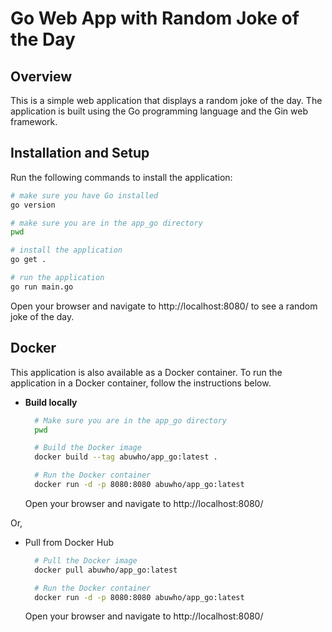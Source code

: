 # Go Web App with Random Joke of the Day

## Overview
This is a simple web application that displays a random joke of the day. The application is built using the Go programming language and the Gin web framework.

## Installation and Setup

Run the following commands to install the application:

```bash
# make sure you have Go installed
go version

# make sure you are in the app_go directory
pwd

# install the application
go get .

# run the application
go run main.go
```

Open your browser and navigate to http://localhost:8080/ to see a random joke of the day.

## Docker
This application is also available as a Docker container. To run the application in a Docker container, follow the instructions below.

- **Build locally**
  ```bash
    # Make sure you are in the app_go directory
    pwd

    # Build the Docker image
    docker build --tag abuwho/app_go:latest .

    # Run the Docker container
    docker run -d -p 8080:8080 abuwho/app_go:latest
  ```
  Open your browser and navigate to http://localhost:8080/

Or, 

- Pull from Docker Hub
  ```bash
    # Pull the Docker image
    docker pull abuwho/app_go:latest

    # Run the Docker container
    docker run -d -p 8080:8080 abuwho/app_go:latest
  ```
  Open your browser and navigate to http://localhost:8080/